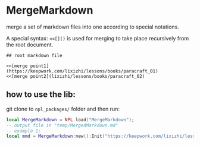 # MergeMarkdown
merge a set of markdown files into one according to special notations.


A special syntax: `<<[]()` is used for merging to take place recursively from the root document. 

```
## root markdown file

<<[merge point1](https://keepwork.com/lixizhi/lessons/books/paracraft_01)
<<[merge point2](lixizhi/lessons/books/paracraft_02)

```


## how to use the lib:
git clone to `npl_packages/` folder and then run:

```lua
local MergeMarkdown = NPL.load("MergeMarkdown");
-- output file in "temp/MergedMarkdown.md"
-- example 1:
local mmd = MergeMarkdown:new():Init("https://keepwork.com/lixizhi/lessons/books/paracraft01")
```
